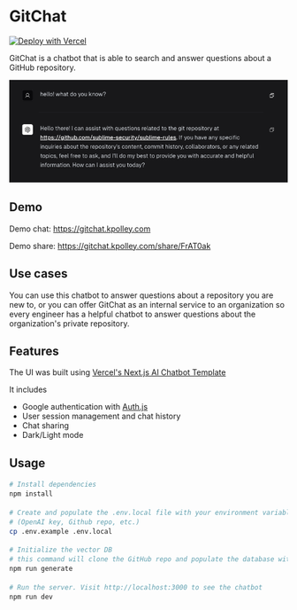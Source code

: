 # GitChat

[![Deploy with Vercel](https://vercel.com/button)](https://vercel.com/new/clone?repository-url=https%3A%2F%2Fgithub.com%2Fkpolley%2FGitChat&env=NEXT_PUBLIC_GITHUB_REPO,NEXT_PUBLIC_GIT_BRANCH_NAME,OPENAI_API_KEY,AUTH_SECRET,GOOGLE_CLIENT_ID,GOOGLE_CLIENT_SECRET,GITHUB_ACCESS_TOKEN&envDescription=Documentation%20on%20what%20each%20env%20var%20does%20and%20it's%20purpose&envLink=https%3A%2F%2Fgithub.com%2Fkpolley%2FGitChat%2Fblob%2Fmain%2F.env.example&project-name=gitchat&repository-name=gitchat&demo-title=GitChat%20Demo&demo-description=Demo%20GitChat%20instance%2C%20trained%20on%20the%20Git%20repo%20https%3A%2F%2Fgithub.com%2Fsublime-security%2Fsublime-rules&demo-url=https%3A%2F%2Fgitchat.kpolley.com)

GitChat is a chatbot that is able to search and answer questions about a GitHub repository.

![hello](public/hello.png)

## Demo

Demo chat: https://gitchat.kpolley.com

Demo share: https://gitchat.kpolley.com/share/FrAT0ak

## Use cases

You can use this chatbot to answer questions about a repository you are new to, or you can offer GitChat
as an internal service to an organization so every engineer has a helpful chatbot to answer questions about
the organization's private repository.

## Features

The UI was built using [Vercel's Next.js AI Chatbot Template](https://vercel.com/templates/next.js/nextjs-ai-chatbot)

It includes

- Google authentication with [Auth.js](https://next-auth.js.org/)
- User session management and chat history
- Chat sharing
- Dark/Light mode

## Usage

```bash
# Install dependencies
npm install

# Create and populate the .env.local file with your environment variables
# (OpenAI key, Github repo, etc.)
cp .env.example .env.local

# Initialize the vector DB
# this command will clone the GitHub repo and populate the database with the vector embeddings of the code
npm run generate

# Run the server. Visit http://localhost:3000 to see the chatbot
npm run dev
```
